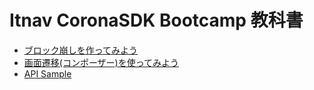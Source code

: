# Itnav CoronaSDK Bootcamp 教科書

* [ブロック崩しを作ってみよう](./breakoutSample/index.md)
* [画面遷移\(コンポーザー\)を使ってみよう](./composerSample/index.md)
* [API Sample](./apiSample/index.md)



